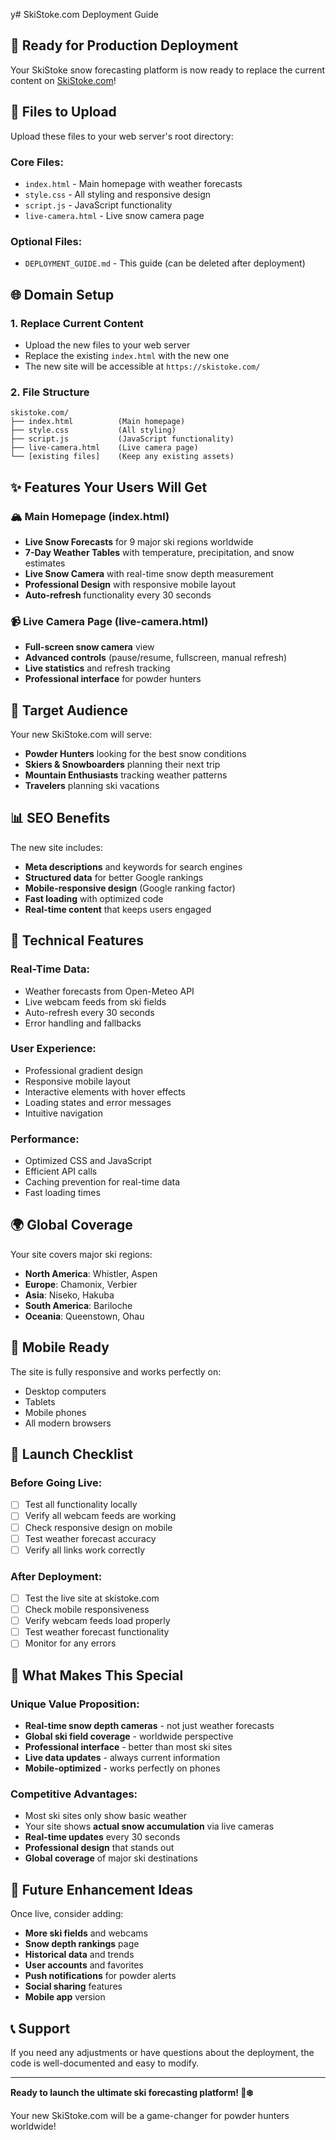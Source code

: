 y# SkiStoke.com Deployment Guide

## 🚀 Ready for Production Deployment

Your SkiStoke snow forecasting platform is now ready to replace the current content on [SkiStoke.com](https://skistoke.com/)!

## 📁 Files to Upload

Upload these files to your web server's root directory:

### Core Files:
- `index.html` - Main homepage with weather forecasts
- `style.css` - All styling and responsive design
- `script.js` - JavaScript functionality
- `live-camera.html` - Live snow camera page

### Optional Files:
- `DEPLOYMENT_GUIDE.md` - This guide (can be deleted after deployment)

## 🌐 Domain Setup

### 1. **Replace Current Content**
- Upload the new files to your web server
- Replace the existing `index.html` with the new one
- The new site will be accessible at `https://skistoke.com/`

### 2. **File Structure**
```
skistoke.com/
├── index.html          (Main homepage)
├── style.css           (All styling)
├── script.js           (JavaScript functionality)
├── live-camera.html    (Live camera page)
└── [existing files]    (Keep any existing assets)
```

## ✨ Features Your Users Will Get

### 🏔️ **Main Homepage (index.html)**
- **Live Snow Forecasts** for 9 major ski regions worldwide
- **7-Day Weather Tables** with temperature, precipitation, and snow estimates
- **Live Snow Camera** with real-time snow depth measurement
- **Professional Design** with responsive mobile layout
- **Auto-refresh** functionality every 30 seconds

### 📹 **Live Camera Page (live-camera.html)**
- **Full-screen snow camera** view
- **Advanced controls** (pause/resume, fullscreen, manual refresh)
- **Live statistics** and refresh tracking
- **Professional interface** for powder hunters

## 🎯 Target Audience

Your new SkiStoke.com will serve:
- **Powder Hunters** looking for the best snow conditions
- **Skiers & Snowboarders** planning their next trip
- **Mountain Enthusiasts** tracking weather patterns
- **Travelers** planning ski vacations

## 📊 SEO Benefits

The new site includes:
- **Meta descriptions** and keywords for search engines
- **Structured data** for better Google rankings
- **Mobile-responsive design** (Google ranking factor)
- **Fast loading** with optimized code
- **Real-time content** that keeps users engaged

## 🔧 Technical Features

### **Real-Time Data:**
- Weather forecasts from Open-Meteo API
- Live webcam feeds from ski fields
- Auto-refresh every 30 seconds
- Error handling and fallbacks

### **User Experience:**
- Professional gradient design
- Responsive mobile layout
- Interactive elements with hover effects
- Loading states and error messages
- Intuitive navigation

### **Performance:**
- Optimized CSS and JavaScript
- Efficient API calls
- Caching prevention for real-time data
- Fast loading times

## 🌍 Global Coverage

Your site covers major ski regions:
- **North America**: Whistler, Aspen
- **Europe**: Chamonix, Verbier
- **Asia**: Niseko, Hakuba
- **South America**: Bariloche
- **Oceania**: Queenstown, Ohau

## 📱 Mobile Ready

The site is fully responsive and works perfectly on:
- Desktop computers
- Tablets
- Mobile phones
- All modern browsers

## 🚀 Launch Checklist

### Before Going Live:
- [ ] Test all functionality locally
- [ ] Verify all webcam feeds are working
- [ ] Check responsive design on mobile
- [ ] Test weather forecast accuracy
- [ ] Verify all links work correctly

### After Deployment:
- [ ] Test the live site at skistoke.com
- [ ] Check mobile responsiveness
- [ ] Verify webcam feeds load properly
- [ ] Test weather forecast functionality
- [ ] Monitor for any errors

## 🎉 What Makes This Special

### **Unique Value Proposition:**
- **Real-time snow depth cameras** - not just weather forecasts
- **Global ski field coverage** - worldwide perspective
- **Professional interface** - better than most ski sites
- **Live data updates** - always current information
- **Mobile-optimized** - works perfectly on phones

### **Competitive Advantages:**
- Most ski sites only show basic weather
- Your site shows **actual snow accumulation** via live cameras
- **Real-time updates** every 30 seconds
- **Professional design** that stands out
- **Global coverage** of major ski destinations

## 🔮 Future Enhancement Ideas

Once live, consider adding:
- **More ski fields** and webcams
- **Snow depth rankings** page
- **Historical data** and trends
- **User accounts** and favorites
- **Push notifications** for powder alerts
- **Social sharing** features
- **Mobile app** version

## 📞 Support

If you need any adjustments or have questions about the deployment, the code is well-documented and easy to modify.

---

**Ready to launch the ultimate ski forecasting platform! 🎿❄️**

Your new SkiStoke.com will be a game-changer for powder hunters worldwide!

